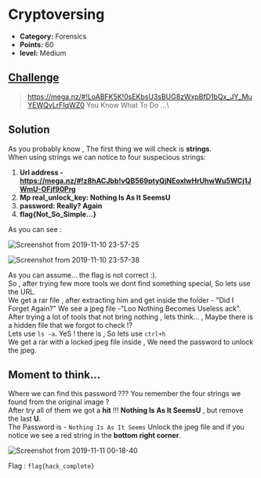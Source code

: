 # Cryptoversing

* **Category:** Forensics
* **Points:** 60
* **level:** Medium


## [Challenge](https://ctflearn.com/problems/142)

> https://mega.nz/#!LoABFK5K!0sEKbsU3sBUG8zWxpBfD1bQx_JY_MuYEWQvLrFIqWZ0 You Know What To Do ...\

## Solution

As you probably know , The first thing we will check is **strings**.\
When using strings we can notice to four suspecious strings:
1. **Url address -  https://mega.nz/#!z8hACJbb!vQB569ptyQjNEoxIwHrUhwWu5WCj1JWmU-OFjf90Prg**
2. **Mp real_unlock_key: Nothing Is As It SeemsU**
3.  **password: Really? Again**
4. **flag{Not_So_Simple...}**

As you can see :

![Screenshot from 2019-11-10 23-57-25](https://user-images.githubusercontent.com/57364083/68550072-309bfc80-0408-11ea-8b50-b9e87ccdf0df.png)

![Screenshot from 2019-11-10 23-57-38](https://user-images.githubusercontent.com/57364083/68550088-47425380-0408-11ea-9615-7cd1928648ac.png)


As you can assume... the flag is not correct :).\
So , after trying few more tools we dont find something special, So lets use the URL.\
We get a rar file , after extracting him and get inside the folder - "Did I Forget Again?"  We see a jpeg file -"Loo Nothing Becomes Useless ack".\
After trying a lot of tools that not bring nothing , lets think... , Maybe there is a hidden file that we forgot to check !?\
Lets use ```ls -a```. YeS ! there is , So lets use ```ctrl+h```\
We get a rar with a locked jpeg file inside , We need the password to unlock the jpeg.

## Moment to think...

Where we can find this password ??? You remember the four strings we found from the original image ?\
After try all of them we got a **hit** !!! **Nothing Is As It SeemsU**  , but remove the last **U**.\
The Password is - ```Nothing Is As It Seems```
Unlock the jpeg file and if you notice we see a red string in the **bottom right corner**.


![Screenshot from 2019-11-11 00-18-40](https://user-images.githubusercontent.com/57364083/68550122-a43e0980-0408-11ea-94e6-667e8f422352.png)


Flag : ```flag{hack_complete} ```

